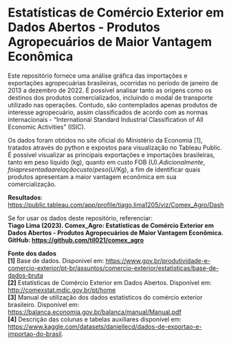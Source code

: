 # Estatísticas de Comércio Exterior em Dados Abertos - Produtos Agropecuários de Maior Vantagem Econômica

Este repositório fornece uma análise gráfica das importações e exportações agropecuárias brasileiras, ocorridas no período de janeiro de 2013 a dezembro de 2022. 
É possível analisar tanto as origens como os destinos dos produtos comercializados, incluindo o modal de transporte utilizado nas operações. Contudo, são contemplados apenas produtos de interesse agropecuário, assim classificados de acordo com as normas internacionais - “International Standard Industrial Classification of All Economic Activities” (ISIC). 

Os dados foram obtidos no site oficial do Ministério da Economia [1], tratados através do python e expostos para visualização no Tableau Public. É possivel visualizar as principais exportações e importações brasileiras, tanto em peso líquido (kg), quanto em custo FOB (U$). Adicionalmente, foi apresentada a relação custo/peso (U$/Kg), a fim de identificar quais produtos apresentam a maior vantagem econômica em sua comercialização.  

**Resultados**: https://public.tableau.com/app/profile/tiago.lima1205/viz/Comex_Agro/Dash 


Se for usar os dados deste repositório, referenciar:  
**Tiago Lima (2023). Comex_Agro: Estatísticas de Comércio Exterior em Dados Abertos - Produtos Agropecuários de Maior Vantagem Econômica. 
GitHub: https://github.com/til021/comex_agro**

**Fonte dos dados**  
**[1]** Base de dados. Disponível em: https://www.gov.br/produtividade-e-comercio-exterior/pt-br/assuntos/comercio-exterior/estatisticas/base-de-dados-bruta  
**[2]** Estatísticas de Comércio Exterior em Dados Abertos. Disponível em: http://comexstat.mdic.gov.br/pt/home  
**[3]** Manual de utilização dos dados estatísticos do comércio exterior brasileiro. Disponível em: https://balanca.economia.gov.br/balanca/manual/Manual.pdf  
**[4]** Descrição das colunas e tabelas auxiliares disponível em: https://www.kaggle.com/datasets/daniellecd/dados-de-exportao-e-importao-do-brasil.  
